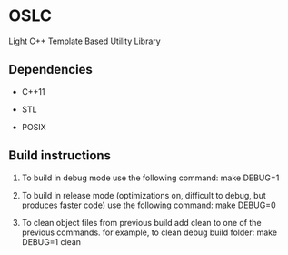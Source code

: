 OSLC
=========

 Light C++ Template Based Utility Library 
 
Dependencies 
------------------
 
 - C++11
 
 - STL

 - POSIX

Build instructions
------------------

1. To build in debug mode use the following command:
   make DEBUG=1
   
2. To build in release mode (optimizations on, difficult to debug, but produces faster code) use the following command:
   make DEBUG=0
   
3. To clean object files from previous build add clean to one of the previous commands. 
   for example, to clean debug build folder:
   make DEBUG=1 clean